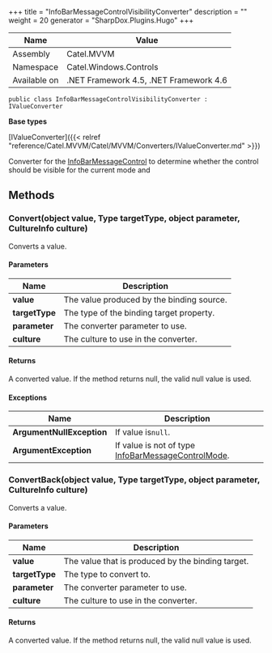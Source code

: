 

+++
title = "InfoBarMessageControlVisibilityConverter" 
description = ""
weight = 20
generator = "SharpDox.Plugins.Hugo"
+++

Name|Value
---|---
Assembly|Catel.MVVM
Namespace|Catel.Windows.Controls
Available on|.NET Framework 4.5, .NET Framework 4.6

```
public class InfoBarMessageControlVisibilityConverter : IValueConverter
```

**Base types**

[IValueConverter]({{< relref "reference/Catel.MVVM/Catel/MVVM/Converters/IValueConverter.md" >}})

Converter for the [InfoBarMessageControl](#) to determine whether the control should be visible for the current mode and

## Methods

### Convert(object value, Type targetType, object parameter, CultureInfo culture)

Converts a value.

#### Parameters

Name|Description
---|---
**value**|The value produced by the binding source.
**targetType**|The type of the binding target property.
**parameter**|The converter parameter to use.
**culture**|The culture to use in the converter.

#### Returns

A converted value. If the method returns null, the valid null value is used.

#### Exceptions

Name|Description
---|---
**ArgumentNullException**|If value is`null`.
**ArgumentException**|If value is not of type [InfoBarMessageControlMode](#).

### ConvertBack(object value, Type targetType, object parameter, CultureInfo culture)

Converts a value.

#### Parameters

Name|Description
---|---
**value**|The value that is produced by the binding target.
**targetType**|The type to convert to.
**parameter**|The converter parameter to use.
**culture**|The culture to use in the converter.

#### Returns

A converted value. If the method returns null, the valid null value is used.

